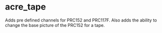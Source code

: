 acre_tape
==========

Adds pre defined channels for PRC152 and PRC117F.
Also adds the ability to change the base picture of the PRC152 for a tape.
